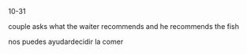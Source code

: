 10-31

couple asks what the waiter recommends and he recommends the fish

nos puedes ayudardecidir la comer










